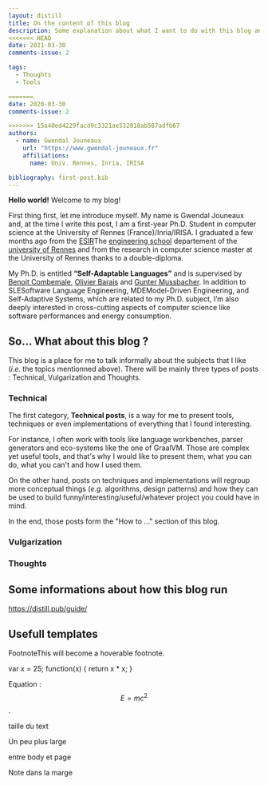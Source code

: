 ```yaml
---
layout: distill
title: On the content of this blog
description: Some explanation about what I want to do with this blog and how it is build
<<<<<<< HEAD
date: 2021-03-30
comments-issue: 2

tags:
  - Thoughts
  - Tools

=======
date: 2020-03-30
comments-issue: 2

>>>>>>> 15a40ed4229facd0c3321ae532818ab587adfb67
authors:
  - name: Gwendal Jouneaux
    url: "https://www.gwendal-jouneaux.fr"
    affiliations:
      name: Univ. Rennes, Inria, IRISA

bibliography: first-post.bib
---
```



__Hello world!__ Welcome to my blog!

First thing first, let me introduce myself. 
My name is Gwendal Jouneaux and, at the time I write this post, I am a first-year Ph.D. Student in computer science at the University of Rennes (France)/Inria/IRISA. 
I graduated a few months ago from the <a href="https://esir.univ-rennes1.fr/en">ESIR</a><d-footnote>The <a href="https://esir.univ-rennes1.fr/en">engineering school</a> departement of the <a href="https://www.univ-rennes1.fr/">university of Rennes</a></d-footnote> and from the research in computer science master at the University of Rennes thanks to a double-diploma.

My Ph.D. is entitled **“Self-Adaptable Languages”** and is supervised by <a href="https://people.irisa.fr/Benoit.Combemale/" target="_blank">Benoit Combemale</a>, <a href="https://olivier.barais.fr/" target="_blank">Olivier Barais</a> and <a href="http://www.ece.mcgill.ca/~gmussb1/" target="_blank">Gunter Mussbacher</a>. 
In addition to SLE<d-footnote>Software Language Engineering</d-footnote>, MDE<d-footnote>Model-Driven Engineering</d-footnote>, and Self-Adaptive Systems, which are related to my Ph.D. subject, I’m also deeply interested in cross-cutting aspects of computer science like software performances and energy consumption.

## So... What about this blog ?

This blog is a place for me to talk informally about the subjects that I like (*i.e.* the topics mentionned above). 
There will be mainly three types of posts : Technical, Vulgarization and Thoughts.

### Technical

The first category, **Technical posts**, is a way for me to present tools, techniques or even implementations of everything that I found interesting.

For instance, I often work with tools like language workbenches, parser generators and eco-systems like the one of GraalVM.
Those are complex yet useful tools, and that's why I would like to present them, what you can do, what you can't and how I used them.

On the other hand, posts on techniques and implementations will regroup more conceptual things (*e.g.* algorithms, design patterns) and how they can be used to build funny/interesting/useful/whatever project you could have in mind.

In the end, those posts form the "How to ..." section of this blog.

### Vulgarization

### Thoughts

## Some informations about how this blog run


https://distill.pub/guide/

## Usefull templates

<d-cite key="DSL_Biblio_2000"></d-cite>

Footnote<d-footnote>This will become a hoverable footnote.</d-footnote>
 
<d-code block language="javascript">
  var x = 25;
  function(x) {
    return x * x;
  }
</d-code>

Equation : $$ E = mc^2 $$.

<div class="l-body">
  <p>taille du text</p>
</div>

<div class="l-page">
  <p>Un peu plus large</p>
</div>

<div class="l-body-outset">
  <p>entre body et page</p>
</div>

<div class="l-gutter">
  <p>Note dans la marge</p>
</div>
